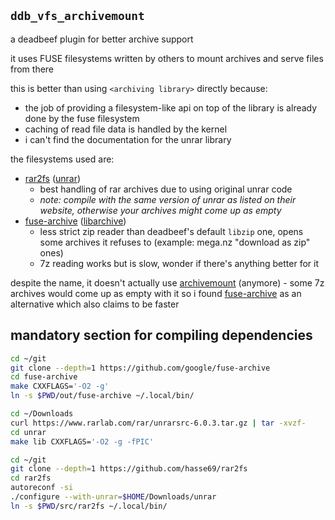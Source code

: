 ## `ddb_vfs_archivemount`

a deadbeef plugin for better archive support

it uses FUSE filesystems written by others to mount archives and serve files from there

this is better than using `<archiving library>` directly because:
- the job of providing a filesystem-like api on top of the library is already done by the fuse filesystem
- caching of read file data is handled by the kernel
- i can't find the documentation for the unrar library

the filesystems used are:
- [rar2fs] ([unrar])
  - best handling of rar archives due to using original unrar code
  - *note: compile with the same version of unrar as listed on their website, otherwise your archives might come up as empty*
- [fuse-archive] ([libarchive])
  - less strict zip reader than deadbeef's default `libzip` one, opens some archives it refuses to (example: mega.nz "download as zip" ones)
  - 7z reading works but is slow, wonder if there's anything better for it

despite the name, it doesn't actually use [archivemount] (anymore) - some 7z archives would come up as empty with it so i found [fuse-archive] as an alternative which also claims to be faster

[rar2fs]: https://github.com/hasse69/rar2fs
[unrar]: https://www.rarlab.com/

[fuse-archive]: https://github.com/google/fuse-archive
[libarchive]: https://github.com/libarchive/libarchive

[archivemount]: https://github.com/cybernoid/archivemount

## mandatory section for compiling dependencies

```sh
cd ~/git
git clone --depth=1 https://github.com/google/fuse-archive
cd fuse-archive
make CXXFLAGS='-O2 -g'
ln -s $PWD/out/fuse-archive ~/.local/bin/
```

```sh
cd ~/Downloads
curl https://www.rarlab.com/rar/unrarsrc-6.0.3.tar.gz | tar -xvzf-
cd unrar
make lib CXXFLAGS='-O2 -g -fPIC'

cd ~/git
git clone --depth=1 https://github.com/hasse69/rar2fs
cd rar2fs
autoreconf -si
./configure --with-unrar=$HOME/Downloads/unrar
ln -s $PWD/src/rar2fs ~/.local/bin/
```
